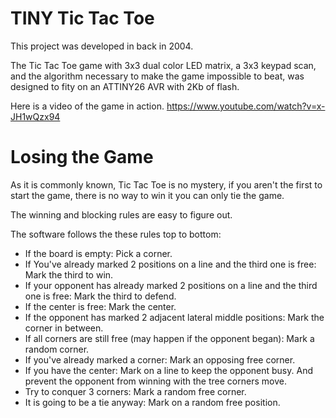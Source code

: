 # TINY Tic Tac Toe

This project was developed in back in 2004.

The Tic Tac Toe game with 3x3 dual color LED matrix, a 3x3 keypad scan, and the algorithm necessary to make the game impossible to beat, was designed to fity on an ATTINY26 AVR with 2Kb of flash.

Here is a video of the game in action. 
https://www.youtube.com/watch?v=x-JH1wQzx94

# Losing the Game

As it is commonly known,  Tic Tac Toe is no mystery, if you aren't the first to start the game, there is no way to win it you can only tie the game.

The winning and blocking rules are easy to figure out. 

The software follows the these rules top to bottom:

  - If the board is empty: Pick a corner.
  - If You've already marked 2 positions on a line and the third one is free: Mark the third  to win.
  - If your opponent has already marked 2 positions on a line and the third one is free: Mark the third to defend.
  - If the center is free: Mark the center. 
  - If the opponent has marked 2 adjacent lateral middle positions: Mark the corner in between.
  - If all corners are still free (may happen if  the opponent began): Mark a random corner.
  - If you've already marked a corner: Mark an opposing free corner. 
  - If you have the center: Mark on a line to keep the opponent busy. And prevent the opponent from winning with the tree corners move.
  - Try to conquer 3 corners: Mark a random free corner.
  -  It is going to be a tie anyway: Mark on a random free position.